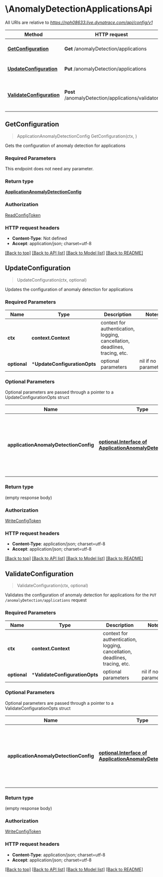 # \AnomalyDetectionApplicationsApi

All URIs are relative to *https://nph08633.live.dynatrace.com/api/config/v1*

Method | HTTP request | Description
------------- | ------------- | -------------
[**GetConfiguration**](AnomalyDetectionApplicationsApi.md#GetConfiguration) | **Get** /anomalyDetection/applications | Gets the configuration of anomaly detection for applications
[**UpdateConfiguration**](AnomalyDetectionApplicationsApi.md#UpdateConfiguration) | **Put** /anomalyDetection/applications | Updates the configuration of anomaly detection for applications
[**ValidateConfiguration**](AnomalyDetectionApplicationsApi.md#ValidateConfiguration) | **Post** /anomalyDetection/applications/validator | Validates the configuration of anomaly detection for applications for the &#x60;PUT /anomalyDetection/applications&#x60; request



## GetConfiguration

> ApplicationAnomalyDetectionConfig GetConfiguration(ctx, )

Gets the configuration of anomaly detection for applications

### Required Parameters

This endpoint does not need any parameter.

### Return type

[**ApplicationAnomalyDetectionConfig**](ApplicationAnomalyDetectionConfig.md)

### Authorization

[ReadConfigToken](../README.md#ReadConfigToken)

### HTTP request headers

- **Content-Type**: Not defined
- **Accept**: application/json; charset=utf-8

[[Back to top]](#) [[Back to API list]](../README.md#documentation-for-api-endpoints)
[[Back to Model list]](../README.md#documentation-for-models)
[[Back to README]](../README.md)


## UpdateConfiguration

> UpdateConfiguration(ctx, optional)

Updates the configuration of anomaly detection for applications

### Required Parameters


Name | Type | Description  | Notes
------------- | ------------- | ------------- | -------------
**ctx** | **context.Context** | context for authentication, logging, cancellation, deadlines, tracing, etc.
 **optional** | ***UpdateConfigurationOpts** | optional parameters | nil if no parameters

### Optional Parameters

Optional parameters are passed through a pointer to a UpdateConfigurationOpts struct


Name | Type | Description  | Notes
------------- | ------------- | ------------- | -------------
 **applicationAnomalyDetectionConfig** | [**optional.Interface of ApplicationAnomalyDetectionConfig**](ApplicationAnomalyDetectionConfig.md)| The JSON body of the request, containing parameters of the application anomaly detection configuration. | 

### Return type

 (empty response body)

### Authorization

[WriteConfigToken](../README.md#WriteConfigToken)

### HTTP request headers

- **Content-Type**: application/json; charset=utf-8
- **Accept**: application/json; charset=utf-8

[[Back to top]](#) [[Back to API list]](../README.md#documentation-for-api-endpoints)
[[Back to Model list]](../README.md#documentation-for-models)
[[Back to README]](../README.md)


## ValidateConfiguration

> ValidateConfiguration(ctx, optional)

Validates the configuration of anomaly detection for applications for the `PUT /anomalyDetection/applications` request

### Required Parameters


Name | Type | Description  | Notes
------------- | ------------- | ------------- | -------------
**ctx** | **context.Context** | context for authentication, logging, cancellation, deadlines, tracing, etc.
 **optional** | ***ValidateConfigurationOpts** | optional parameters | nil if no parameters

### Optional Parameters

Optional parameters are passed through a pointer to a ValidateConfigurationOpts struct


Name | Type | Description  | Notes
------------- | ------------- | ------------- | -------------
 **applicationAnomalyDetectionConfig** | [**optional.Interface of ApplicationAnomalyDetectionConfig**](ApplicationAnomalyDetectionConfig.md)| The JSON body of the request, containing parameters of the application anomaly detection configuration. | 

### Return type

 (empty response body)

### Authorization

[WriteConfigToken](../README.md#WriteConfigToken)

### HTTP request headers

- **Content-Type**: application/json; charset=utf-8
- **Accept**: application/json; charset=utf-8

[[Back to top]](#) [[Back to API list]](../README.md#documentation-for-api-endpoints)
[[Back to Model list]](../README.md#documentation-for-models)
[[Back to README]](../README.md)

